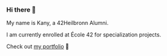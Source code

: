 ### Hi there 👋

My name is Kany, a 42Heilbronn Alumni.

I am currently enrolled at École 42 for specialization projects.

Check out [my portfolio](https://smkatash.github.io/portfolio/) 🌻

